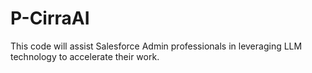 # P-CirraAI
This code will assist Salesforce Admin professionals in leveraging LLM technology to accelerate their work.
